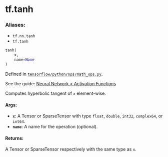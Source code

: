 <div itemscope itemtype="http://developers.google.com/ReferenceObject">
<meta itemprop="name" content="tf.tanh" />
</div>

# tf.tanh

### Aliases:

* `tf.nn.tanh`
* `tf.tanh`

``` python
tanh(
    x,
    name=None
)
```



Defined in [`tensorflow/python/ops/math_ops.py`](https://www.tensorflow.org/code/tensorflow/python/ops/math_ops.py).

See the guide: [Neural Network > Activation Functions](../../../api_guides/python/nn.md#Activation_Functions)

Computes hyperbolic tangent of `x` element-wise.

#### Args:

* <b>`x`</b>: A Tensor or SparseTensor with type `float`, `double`, `int32`,
    `complex64`, or `int64`.
* <b>`name`</b>: A name for the operation (optional).


#### Returns:

  A Tensor or SparseTensor respectively with the same type as `x`.
